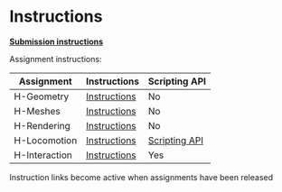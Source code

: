 # Instructions

**[Submission instructions](submission-instructions/submission-instructions.md)**

Assignment instructions:

| Assignment | Instructions | Scripting API                                                                                                     |
| --- | --- |-------------------------------------------------------------------------------------------------------------------|
| H-Geometry  | [Instructions](xrc-assignments-geometry/xrc-assignments-geometry.md) | No                                                                                                                |
| H-Meshes  | [Instructions](xrc-assignments-meshes/xrc-assignments-meshes.md) | No                                                                                                                |
| H-Rendering  | [Instructions](xrc-assignments-rendering/xrc-assignments-rendering.md) | No                                                                                                                |
| H-Locomotion  | [Instructions](xrc-assignments-locomotion/xrc-assignments-locomotion.md) | [Scripting API](https://xrcollaboratory.github.io/xrc-assignments-locomotion/api/XRC.Assignments.Locomotion.html) |
| H-Interaction  | [Instructions](xrc-assignments-interaction/xrc-assignments-interaction.md) | Yes                                                                                                               |

Instruction links become active when assignments have been released
